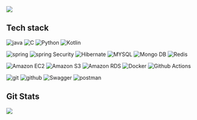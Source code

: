 <img src="https://capsule-render.vercel.app/api?type=rect&color=auto&height=200&section=header&text=Mintaek's%20Github!&fontSize=90">

## Tech stack
![java](https://img.shields.io/badge/Java-3776AB?style=flat&logo=Java&logoColor=white)
![C](https://img.shields.io/badge/C-A8B9CC?style=flat&logo=c&logoColor=white)
![Python](https://img.shields.io/badge/Python-3776AB?style=flat&logo=Python&logoColor=white)
![Kotlin](https://img.shields.io/badge/Kotlin-7F52FF?style=flat&logo=Kotlin&logoColor=white)

![spring](https://img.shields.io/badge/Spring_Boot-6DB33F?style=flat&logo=SpringBoot&logoColor=white)
![spring Security](https://img.shields.io/badge/Spring_Security-6DB33F?style=flat&logo=SpringSecurity&logoColor=white)
![Hibernate](https://img.shields.io/badge/Hibernate-59666C?style=flat&logo=Hibernate&logoColor=white)
![MYSQL](https://img.shields.io/badge/MySQL-4479A1?style=flat&logo=MySQL&logoColor=white)
![Mongo DB](https://img.shields.io/badge/Mongo_DB-47A248?style=flat&logo=MongoDB&logoColor=white)
![Redis](https://img.shields.io/badge/Redis-DC382D?style=flat&logo=Redis&logoColor=white)

![Amazon EC2](https://img.shields.io/badge/Amazon_EC2-FF9900?style=flat&logo=AmazonEC2&logoColor=white)
![Amazon S3](https://img.shields.io/badge/Amazon_S3-569A31?style=flat&logo=AmazonS3&logoColor=white)
![Amazon RDS](https://img.shields.io/badge/Amazon_RDS-527FFF?style=flat&logo=AmazonRDS&logoColor=white)
![Docker](https://img.shields.io/badge/Docker-2496ED?style=flat&logo=Docker&logoColor=white)
![Github Actions](https://img.shields.io/badge/GitHub_Actions-2088FF?style=flat&logo=GitHubActions&logoColor=white)

![git](https://img.shields.io/badge/Git-F05032?style=flat&logo=Git&logoColor=white)
![github](https://img.shields.io/badge/GitHub-181717?style=flat&logo=GitHub&logoColor=white)
![Swagger](https://img.shields.io/badge/Swagger-85EA2D?style=flat&logo=Swagger&logoColor=white)
![postman](https://img.shields.io/badge/PostMan-FF6C37?style=flat&logo=Postman&logoColor=white)

## Git Stats
<img src="https://github-readme-stats.vercel.app/api?username=mintaek22&show_icons=true">
